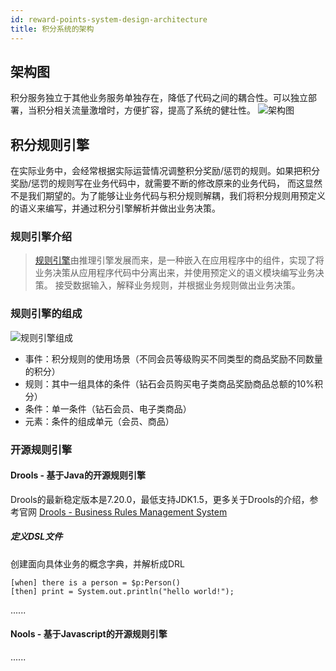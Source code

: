 ```yaml
---
id: reward-points-system-design-architecture
title: 积分系统的架构
---
```


## 架构图

积分服务独立于其他业务服务单独存在，降低了代码之间的耦合性。可以独立部署，当积分相关流量激增时，方便扩容，提高了系统的健壮性。
![架构图](/img/reward-points-architecture.png)

## 积分规则引擎

在实际业务中，会经常根据实际运营情况调整积分奖励/惩罚的规则。如果把积分奖励/惩罚的规则写在业务代码中，就需要不断的修改原来的业务代码，
而这显然不是我们期望的。为了能够让业务代码与积分规则解耦，我们将积分规则用预定义的语义来编写，并通过积分引擎解析并做出业务决策。

### 规则引擎介绍

> [规则引擎](https://en.wikipedia.org/wiki/Business_rules_engine)由推理引擎发展而来，是一种嵌入在应用程序中的组件，实现了将业务决策从应用程序代码中分离出来，并使用预定义的语义模块编写业务决策。
接受数据输入，解释业务规则，并根据业务规则做出业务决策。

### 规则引擎的组成

![规则引擎组成](/img/reward-points-rule-engine.png)

- 事件：积分规则的使用场景（不同会员等级购买不同类型的商品奖励不同数量的积分）
- 规则：其中一组具体的条件（钻石会员购买电子类商品奖励商品总额的10%积分）
- 条件：单一条件（钻石会员、电子类商品）
- 元素：条件的组成单元（会员、商品）

### 开源规则引擎

#### Drools - 基于Java的开源规则引擎

Drools的最新稳定版本是7.20.0，最低支持JDK1.5，更多关于Drools的介绍，参考官网 [Drools - Business Rules Management System](http://drools.org/)

##### 定义DSL文件

创建面向具体业务的概念字典，并解析成DRL

```
[when] there is a person = $p:Person()
[then] print = System.out.println("hello world!");
``` 

......

#### Nools - 基于Javascript的开源规则引擎

......


